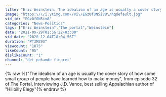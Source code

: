 ```yaml
---
title: "Eric Weinstein: The idealism of an age is usually a cover story"
image: "https:\/\/i.ytimg.com\/vi\/EGz0f0N5iv8\/hqdefault.jpg"
vid_id: "EGz0f0N5iv8"
categories: "News-Politics"
tags: ["Eric Weinstein","The portal","Weinstein"]
date: "2021-09-29T01:56:22+03:00"
vid_date: "2020-12-04T18:04:56Z"
duration: "PT3M29S"
viewcount: "1875"
likeCount: "95"
dislikeCount: "1"
channel: "det pekande fingret"
---
```

{% raw %}&quot;The idealism of an age is usually the cover story of how some small group of people have learned how to make money&quot;, from episode 32 of The Portal, interviewing J.D. Vance, best selling Appalachian author of &quot;Hillbilly Elegy&quot;{% endraw %}
